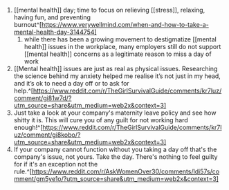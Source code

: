 1. [[mental health]] day; time to focus on relieving [[stress]], relaxing, having fun, and preventing burnout^[https://www.verywellmind.com/when-and-how-to-take-a-mental-health-day-3144754]
	1. while there has been a growing movement to destigmatize [[mental health]] issues in the workplace, many employers still do not support [[mental health]] concerns as a legitimate reason to miss a day of work
2. [[Mental health]] issues are just as real as physical issues. Researching the science behind my anxiety helped me realise it’s not just in my head, and it’s ok to need a day off or to ask for help.^[https://www.reddit.com/r/TheGirlSurvivalGuide/comments/kr7luz/comment/gi81w7d/?utm_source=share&utm_medium=web2x&context=3]
3. Just take a look at your company's maternity leave policy and see how shitty it is. This will cure you of any guilt for not working hard enough!^[https://www.reddit.com/r/TheGirlSurvivalGuide/comments/kr7luz/comment/gi8kobo/?utm_source=share&utm_medium=web2x&context=3]
4. If your company cannot function without you taking a day off that's the company's issue, not yours. Take the day. There's nothing to feel guilty for if it's an exception not the rule.^[https://www.reddit.com/r/AskWomenOver30/comments/ldi57s/comment/gm5ye1o/?utm_source=share&utm_medium=web2x&context=3]